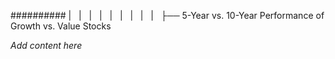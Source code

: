 ########## |   |   |   |   |   |   |   |   |   ├── 5-Year vs. 10-Year Performance of Growth vs. Value Stocks

*Add content here*